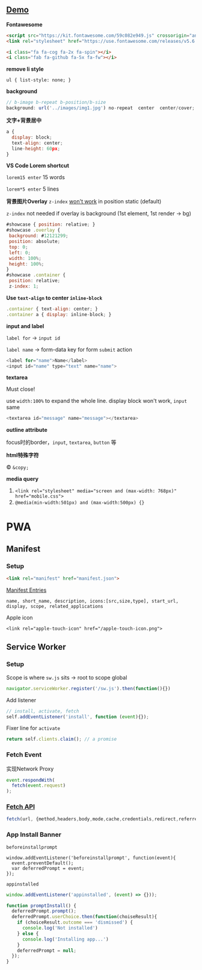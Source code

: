 ## [Demo](https://bobbyliu117.github.io/css-t1/)

**Fontawesome**
```html
<script src="https://kit.fontawesome.com/59c082e949.js" crossorigin="anonymous"></script>
<link rel="stylesheet" href="https://use.fontawesome.com/releases/v5.6.1/css/all.css" integrity="sha384-gfdkjb5BdAXd+lj+gudLWI+BXq4IuLW5IT+brZEZsLFm++aCMlF1V92rMkPaX4PP" crossorigin="anonymous">

<i class="fa fa-cog fa-2x fa-spin"></i>
<i class="fab fa-github fa-5x fa-fw"></i>
```

**remove li style**

`ul { list-style: none; }`

**background**
```js
// b-image b-repeat b-position/b-size
background: url('../images/img1.jpg') no-repeat  center  center/cover;
```

**文字+背景居中**
```js
a {
  display: block;
  text-align: center;
  line-height: 60px;
}
```

**VS Code Lorem shortcut**

`lorem15 enter` 15 words

`lorem*5 enter` 5 lines

 **背景图片Overlay**
 `z-index` [won't work](https://stackoverflow.com/a/9191845) in position static (default)

 `z-index` not needed if overlay is background (1st element, 1st render -> bg)
 ```js
 #showcase { position: relative; }
 #showcase .overlay {
  background: #12121299;
  position: absolute;
  top: 0;
  left: 0;
  width: 100%;
  height: 100%;
}
#showcase .container {
  position: relative;
  z-index: 1;
```

**Use `text-align` to center `inline-block`**
```js
.container { text-align: center; }
.container a { display: inline-block; }
```

**input and label**

`label for` -> `input id`

`label name` -> form-data key for form `submit` action
```js
<label for="name">Name</label>
<input id="name" type="text" name="name">
```

**textarea**

Must close!

use `width:100%` to expand the whole line. display block won't work, `input` same
```js
<textarea id="message" name="message"></textarea>
```

**outline attribute**

focus时的border，`input`, `textarea`, `button` 等

**html特殊字符**

© `&copy;`

**media query**
1. `<link rel="stylesheet" media="screen and (max-width: 768px)" href="mobile.css">`
2. `@media(min-width:501px) and (max-width:500px) {}`

# PWA

## Manifest

### Setup

```html
<link rel="manifest" href="manifest.json">
```
[Manifest Entries](https://developer.mozilla.org/en-US/docs/Web/Manifest)

```
name, short_name, description, icons:[src,size,type], start_url, display, scope, related_applications
```
Apple icon
```
<link rel="apple-touch-icon" href="/apple-touch-icon.png">
```

## Service Worker

### Setup
Scope is where `sw.js` sits -> root to scope global
```js
navigator.serviceWorker.register('/sw.js').then(function(){})
```
Add listener
```js
// install, activate, fetch
self.addEventListener('install', function (event){});
```
Fixer line for `activate`
```js
return self.clients.claim(); // a promise
```

### Fetch Event

实现Network Proxy
```js
event.respondWith(
  fetch(event.request)
);
```

### [Fetch API](https://developer.mozilla.org/en-US/docs/Web/API/Fetch_API/Using_Fetch)
```js
fetch(url, {method,headers,body,mode,cache,credentials,redirect,referrerPolicy})
```

### App Install Banner
`beforeinstallprompt`
```
window.addEventListener('beforeinstallprompt', function(event){
  event.preventDefault();
  var deferredPrompt = event;
});
```
`appinstalled`
```js
window.addEventListener('appinstalled', (event) => {}));
```


```js
function promptInstall() {
  deferredPrompt.prompt();
  deferredPrompt.userChoice.then(function(choiseResult){
    if (choiceResult.outcome === 'dismissed') {
      console.log('Not installed')
    } else {
      console.log('Installing app...')
    }
    deferredPrompt = null;
  });
}
```

